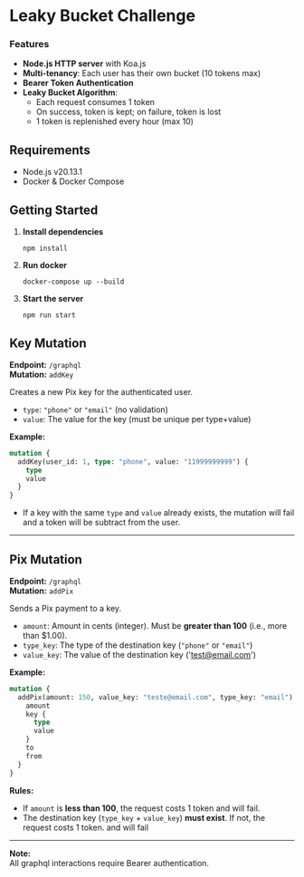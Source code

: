 # Leaky Bucket Challenge

### Features

- **Node.js HTTP server** with Koa.js
- **Multi-tenancy**: Each user has their own bucket (10 tokens max)
- **Bearer Token Authentication**
- **Leaky Bucket Algorithm**:
  - Each request consumes 1 token
  - On success, token is kept; on failure, token is lost
  - 1 token is replenished every hour (max 10)

## Requirements
- Node.js v20.13.1
- Docker & Docker Compose

## Getting Started
1. **Install dependencies**
   ```
   npm install
   ```

2. **Run docker**
   ```
   docker-compose up --build
   ```

3. **Start the server**
    ```
    npm run start
    ```


## Key Mutation

**Endpoint:** `/graphql`  
**Mutation:** `addKey`

Creates a new Pix key for the authenticated user. 
- `type`: `"phone"` or `"email"` (no validation)
- `value`: The value for the key (must be unique per type+value)

**Example:**
```graphql
mutation {
  addKey(user_id: 1, type: "phone", value: "11999999999") {
    type
    value
  }
}
```
- If a key with the same `type` and `value` already exists, the mutation will fail and a token will be subtract from the user.

---

## Pix Mutation

**Endpoint:** `/graphql`  
**Mutation:** `addPix`

Sends a Pix payment to a key.  
- `amount`: Amount in cents (integer). Must be **greater than 100** (i.e., more than $1.00).
- `type_key`: The type of the destination key (`"phone"` or `"email"`)
- `value_key`: The value of the destination key ('test@email.com')

**Example:**
```graphql
mutation {
  addPix(amount: 150, value_key: "teste@email.com", type_key: "email") {
    amount
    key {
      type
      value
    }
    to
    from
  }
}
```
**Rules:**
- If `amount` is **less than 100**, the request costs 1 token and will fail.
- The destination key (`type_key` + `value_key`) **must exist**. If not, the request costs 1 token. and will fail

---

**Note:**  
All graphql interactions require Bearer authentication.